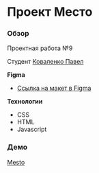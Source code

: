# Проект Место

### Обзор

Проектная работа №9

Студент [Коваленко Павел](https://github.com/kovalenp)

**Figma**

- [Ссылка на макет в Figma](https://www.figma.com/file/2cn9N9jSkmxD84oJik7xL7/JavaScript.-Sprint-4?node-id=0%3A1)

**Технологии**

- CSS
- HTML
- Javascript

### Демо

[Mesto](https://kovalenp.github.io/mesto/index.html)
